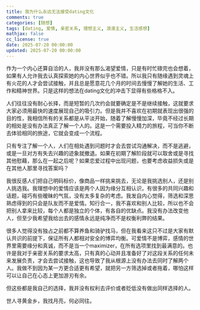 ```yaml
---
title: 我为什么永远无法接受dating文化
comments: true
categories: [随想]
tags: [dating, 爱情, 亲密关系, 理想主义, 浪漫主义, 生活感想]
mathjax: false
cc_license: true
date: 2025-07-20 00:00:00
updated: 2025-07-20 00:00:00
---
```


作为一个内心还算自洽的人，我并没有那么渴望爱情，只是有时忙碌完也会想着，如果有人允许我去认真探索她的内心世界似乎也不错。所以我只有随缘遇到灵魂上有火花的人才会尝试接触，并且总是愿意花几个月的时间去慢慢了解她的生活、工作和精神世界。只是这样的想法在dating文化的冲击下显得有些格格不入。

<!--more-->

人们往往没有耐心长择，而是短暂的几次约会就要确定是不是继续接触，这就要求大家必须用最快的速度展现自己的吸引力。但是我并不喜欢在初期就表现出很强的目的性，我相信所有的关系都是从平淡开始，随着了解慢慢加深，毕竟不经过长期的相处是没有办法真正了解一个人的。这是一个需要投入精力的旅程，可当你不断去体验相同的旅途，它就会变成一个流程。

只有专注了解一个人，人们在相处遇到问题时才会去尝试沟通解决，而不是逃避，或是一旦对方有失去兴趣的迹象就撤退。如果在初期了解阶段就可以取舍或是寻找其他慰藉，那么在一起之后呢？如果恋爱过程中出现问题，也要考虑收益损失或是在其他人那里寻找答案吗？

我很反感人们把自己明码标价，像商品一样挑来挑去，无论是我挑选别人，还是别人挑选我。我理想中的爱情应该是两个人因为缘分互相认识，有很多的共同兴趣和话题，碰巧有些暧昧的气氛，没有太多复杂的考虑。我发自内心觉得，筛选和深思熟虑得到的只会是队友而不是爱情。知行合一，我不喜欢和别人比较，所以也不会把别人拿来比较，每个人都是独立的个体，有各自的优缺点。我没有办法改变他人，但至少我希望我给出去的感情永远是纯净而不是权衡利弊的结果。

很多人觉得没有独占之前都不算养鱼和骑驴找马，但在我看来这只不过是大家有默认共识的前提下，保证所有人都相对安全的博弈均衡。可爱情不是博弈，感情的世界里需要缘分和真诚，而不是当一个maximizer，在所有选项里找到最满意的。也许是我对于亲密关系的要求太高，只有真的心动并且准备好了对这段关系的任何未来发展负责，才会去尝试接触，这也导致了我从根源上没有办法去同时了解两个人。我做不到因为某一方更合适更有希望，就把另一方筛选掉或者拖着，哪怕这样可以让自己在心态上更加游刃有余。

但这些都是我自己的选择，我并没有权利去评价或者贬低没有做出同样选择的人。

世人寻黄金乡，我找月亮，何必同往。
